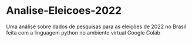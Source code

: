 # Analise-Eleicoes-2022
Uma análise sobre dados de pesquisas para as eleições de 2022 no Brasil feita com a linguagem python no ambiente virtual Google Colab
